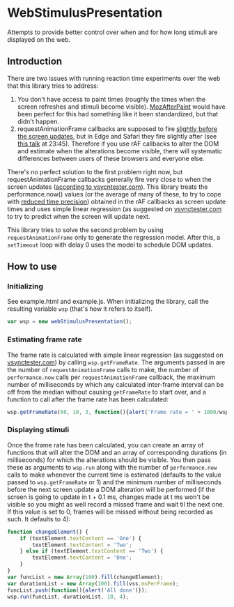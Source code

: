 # WebStimulusPresentation
Attempts to provide better control over when and for how long stimuli are displayed on the web.

## Introduction

There are two issues with running reaction time experiments over the web that this library tries to address:
1. You don't have access to paint times (roughly the times when the screen refreshes and stimuli become visible). <a href='https://developer.mozilla.org/en-US/docs/Web/Events/MozAfterPaint'>MozAfterPaint</a> would have been perfect for this had something like it been standardized, but that didn't happen.
2. requestAnimationFrame callbacks are supposed to fire <a href='https://medium.com/@paul_irish/requestanimationframe-scheduling-for-nerds-9c57f7438ef4'>slightly before the screen updates</a>, but in Edge and Safari they fire slightly after (see <a href='https://vimeo.com/254947206'>this talk</a> at 23:45). Therefore if you use rAF callbacks to alter the DOM and estimate when the alterations become visible, there will systematic differences between users of these browsers and everyone else.

There's no perfect solution to the first problem right now, but requestAnimationFrame callbacks generally fire very close to when the screen updates (<a href='https://www.vsynctester.com/howtocomputevsync.html'>according to vsycntester.com</a>). This library treats the performance.now() values (or the average of many of these, to try to cope with <a href='https://github.com/w3c/hr-time/issues/56'>reduced time precision</a>) obtained in the rAF callbacks as screen update times and uses simple linear regression (as suggested on <a href='https://www.vsynctester.com/howtocomputevsync.html'>vsynctester.com</a> to try to predict when the screen will update next.

This library tries to solve the second problem by using ```requestAnimationFrame``` only to generate the regression model. After this, a ```setTimeout``` loop with delay 0 uses the model to schedule DOM updates.

## How to use

### Initializing

See example.html and example.js.
When initializing the library, call the resulting variable ```wsp``` (that's how it refers to itself).
```javascript
var wsp = new webStimulusPresentation();
```

### Estimating frame rate

The frame rate is calculated with simple linear regression (as suggested on <a href='https://www.vsynctester.com/howtocomputevsync.html'>vsynctester.com</a>) by calling ```wsp.getFrameRate```. The arguments passed in are the number of ```requestAnimationFrame``` calls to make, the number of ```performance.now``` calls per ```requestAnimationFrame``` callback, the maximum number of milliseconds by which any calculated inter-frame interval can be off from the median without causing ```getFrameRate``` to start over, and a function to call after the frame rate has been calculated:
```javascript
wsp.getFrameRate(60, 10, 3, function(){alert('Frame rate = ' + 1000/wsp.msPerFrame)});
```

### Displaying stimuli

Once the frame rate has been calculated, you can create an array of functions that will alter the DOM and an array of corresponding durations (in milliseconds) for which the alterations should be visible. You then pass these as arguments to ```wsp.run``` along with the number of ```performance.now``` calls to make whenever the current time is estimated (defaults to the value passed to ```wsp.getFrameRate``` or 1) and the minimum number of milliseconds before the next screen update a DOM alteration will be performed (if the screen is going to update in t + 0.1 ms, changes made at t ms won't be visible so you might as well record a missed frame and wait til the next one. If this value is set to 0, frames will be missed without being recorded as such. It defaults to 4):
```javascript
function changeElement() {
    if (textElement.textContent == 'One') {
        textElement.textContent = 'Two';
    } else if (textElement.textContent == 'Two') {
        textElement.textContent = 'One';
    }
}
var funcList = new Array(100).fill(changeElement);
var durationList = new Array(100).fill(vss.msPerFrame);
funcList.push(function(){alert('All done')});
wsp.run(funcList, durationList, 10, 4);
```
